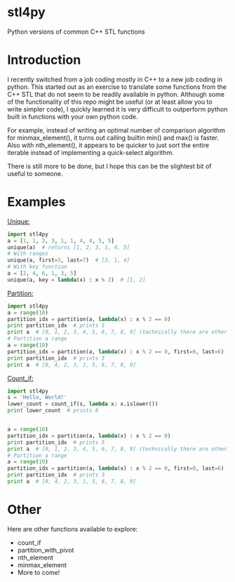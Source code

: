 # stl4py
Python versions of common C++ STL functions


# Introduction
I recently switched from a job coding mostly in C++ to a new job coding in python. This started out as an exercise to translate some functions from the C++ STL that do not seem to be readily available in python. Although some of the functionality of this repo might be useful (or at least allow you to write simpler code), I quickly learned it is very difficult to outperform python built in functions with your own python code.

For example, instead of writing an optimal number of comparison algorithm for minmax_element(), it turns out calling builtin min() and max() is faster. Also with nth_element(), it appears to be quicker to just sort the entire iterable instead of implementing a quick-select algorithm.

There is still more to be done, but I hope this can be the slightest bit of useful to someone.

# Examples

[Unique:](http://en.cppreference.com/w/cpp/algorithm/unique)
```python
import stl4py
a = [1, 1, 2, 3, 1, 1, 4, 4, 5, 5]
unique(a)  # returns [1, 2, 3, 1, 4, 5]
# With ranges
unique(a, first=3, last=7)  # [3, 1, 4]
# With key function
a = [2, 4, 6, 1, 3, 5]
unique(a, key = lambda(x) : x % 2)  # [1, 2]
```
[Partition:](http://en.cppreference.com/w/cpp/algorithm/partition)
```python
import stl4py
a = range(10)
partition_idx = partition(a, lambda(x) : x % 2 == 0)
print partition_idx  # prints 5
print a  # [0, 1, 2, 3, 4, 5, 6, 7, 8, 9] (technically there are other valid outputs)
# Partition a range
a = range(10)
partition_idx = partition(a, lambda(x) : x % 2 == 0, first=0, last=6)
print partition_idx  # prints 3
print a  # [0, 4, 2, 3, 1, 5, 6, 7, 8, 9]
```
[Count_if:](http://en.cppreference.com/w/cpp/algorithm/count)
```python
import stl4py
s = 'Hello, World!'
lower_count = count_if(s, lambda x: x.islower())
print lower_count  # prints 8


a = range(10)
partition_idx = partition(a, lambda(x) : x % 2 == 0)
print partition_idx  # prints 5
print a  # [0, 1, 2, 3, 4, 5, 6, 7, 8, 9] (technically there are other valid outputs)
# Partition a range
a = range(10)
partition_idx = partition(a, lambda(x) : x % 2 == 0, first=0, last=6)
print partition_idx  # prints 3
print a  # [0, 4, 2, 3, 1, 5, 6, 7, 8, 9]
```

# Other
Here are other functions available to explore:
* count_if
* partition_with_pivot
* nth_element
* minmax_element
* More to come!
